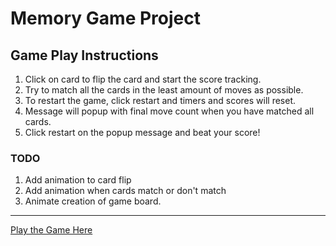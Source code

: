 # Memory Game Project

## Game Play Instructions

1. Click on card to flip the card and start the score tracking.
2. Try to match all the cards in the least amount of moves as possible.
3. To restart the game, click restart and timers and scores will reset.
4. Message will popup with final move count when you have matched all cards.
5. Click restart on the popup message and beat your score!

### TODO
1. Add animation to card flip
2. Add animation when cards match or don't match
3. Animate creation of game board.

---
[Play the Game Here](https://rleu82.github.io/fend-project-memory-game/index.html)

